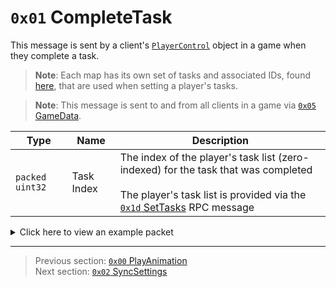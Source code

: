 # `0x01` CompleteTask

This message is sent by a client's [`PlayerControl`](../05_innernetobject_types/04_playercontrol.md) object in a game when they complete a task.

> **Note**: Each map has its own set of tasks and associated IDs, found [here](../07_miscellaneous/04_map_specific_ids_for_interactables.md), that are used when setting a player's tasks.

> **Note**: This message is sent to and from all clients in a game via [`0x05` GameData](../02_root_message_types/05_gamedata.md).

| Type | Name | Description |
| --- | --- | --- |
| `packed uint32` | Task Index | The index of the player's task list (zero-indexed) for the task that was completed<br><br>The player's task list is provided via the [`0x1d` SetTasks](29_settasks.md) RPC message |

<details>
    <summary>Click here to view an example packet</summary>

```
01              # Reliable packet
0184            # Nonce
0b0005          # Hazel message (tag of 0x05 = GameData)
    d3503f8a    # Game ID: -1975562029 (REDSUS)
    040002      # Hazel message (tag of 0x02 = RPC)
        d401    # Sender (PlayerControl) Net ID: 212
        01      # RPC Call ID: 1 (CompleteTask)
        02      # Task Index: 2 (the player's 3rd task)
```
</details>

---

> Previous section: [`0x00` PlayAnimation](00_playanimation.md)<br>
> Next section: [`0x02` SyncSettings](02_syncsettings.md)
